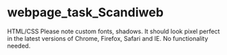 # webpage_task_Scandiweb
HTML/CSS
Please note custom fonts, shadows. It should look pixel perfect in the latest versions of Chrome, Firefox, Safari and IE. 
No functionality needed.

